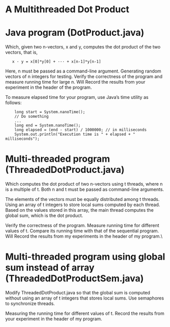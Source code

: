 # A Multithreaded Dot Product

# Java program (DotProduct.java) 
 Which, given two n-vectors, x and y, computes the dot product of the two vectors, that is,
 
       x · y = x[0]*y[0] + ··· + x[n-1]*y[n-1]
 
Here, n must be passed as a command-line argument. Generating random vectors of n integers for testing. Verify the correctness of the program and measure running time for large n. Will Record the results from your experiment in the header of the program.
 
To measure elapsed time for your program, use Java’s time utility as follows:

        long start = System.nanoTime();
        // Do something 
        ...
        long end = System.nanoTime();
        long elapsed = (end - start) / 1000000; // in milliseconds
        System.out.println("Execution time is " + elapsed + " milliseconds");
        
# Multi-threaded program (ThreadedDotProduct.java)
Which computes the dot product of two n-vectors using t threads, where n is a multiple of t. Both n and t must be passed as command-line arguments.
 
The elements of the vectors must be equally distributed among t threads. Using an array of t integers to store local sums computed by each thread. Based on the values stored in this array, the main thread computes the global sum, which is the dot product.
 
Verify the correctness of the program. Measure running time for different values of t. Compare its running time with that of the sequential program. Will Record the results from my experiments in the header of my program.\

# Multi-threaded program using global sum instead of array (ThreadedDotProductSem.java)
Modify ThreadedDotProduct.java so that the global sum is computed without using an array of t integers that stores local sums. Use semaphores to synchronize threads.
 
Measuring the running time for different values of t. Record the results from your experiment in the header of my program.
 
